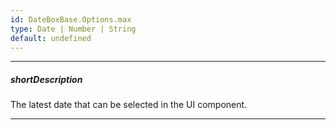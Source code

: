 ```yaml
---
id: DateBoxBase.Options.max
type: Date | Number | String
default: undefined
---
```

---
##### shortDescription
The latest date that can be selected in the UI component.

---
